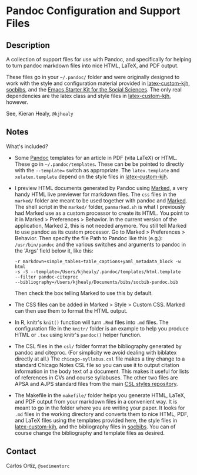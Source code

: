 # Pandoc Configuration and Support Files

## Description

A collection of support files for use with Pandoc, and specifically for helping to turn pandoc markdown files into nice HTML, LaTeX, and PDF output. 

These files go in your `~/.pandoc/` folder and were originally designed to work with the style and configuration material provided in [latex-custom-kjh](http://kjhealy.github.com/latex-custom-kjh/), [socbibs](http://kjhealy.github.com/socbibs), and the [Emacs Starter Kit for the Social Sciences](http://kjhealy.github.com/emacs-starter-kit/). The only real dependencies are the latex class and style files in [latex-custom-kjh](http://kjhealy.github.com/latex-custom-kjh/), however.

See, Kieran Healy, `@kjhealy`

## Notes

What's included?

- Some [Pandoc](http://johnmacfarlane.net/pandoc/) templates for an
  article in PDF (vita LaTeX) or HTML. These go in
  `~/.pandoc/templates`. These can be be pointed to directly with the
  `--template=` switch as appropriate. The `latex.template` and
  `xelatex.template` depend on the style files in
  [latex-custom-kjh](http://kjhealy.github.com/latex-custom-kjh/).
- I preview HTML documents generated by Pandoc using
  [Marked](http://marked2app.com/), a very handy HTML live previewer
  for markdown files. The `css` files in the `marked/` folder are
  meant to be used together with pandoc and
  [Marked](http://markedapp.com/). The shell script in the `marked/`
  folder, `panmarked.sh` is what I previously had Marked use as a
  custom processor to create its HTML. You point to it in Marked >
  Preferences > Behavior. In the current version of the application,
  Marked 2, this is not needed anymore. You still tell Marked to use
  pandoc as its custom processor. Go to Marked > Preferences >
  Behavior. Then specify the file Path to Pandoc like this (e.g.):
  `/usr/bin/pandoc` and the various switches and arguments to pandoc
  in the 'Args' field below it, like this:
    
    ```
    -r markdown+simple_tables+table_captions+yaml_metadata_block -w html
    -s -S --template=/Users/kjhealy/.pandoc/templates/html.template
    --filter pandoc-citeproc
    --bibliography=/Users/kjhealy/Documents/bibs/socbib-pandoc.bib
    ```
    
    Then check the box telling Marked to use this by default.
- The CSS files can be added in Marked > Style > Custom CSS. Marked
  can then use them to format the HTML output.
- In R, knitr's `knit()` function will turn `.Rmd` files into `.md`
  files. The configuration file in the `knitr/` folder is an example
  to help you produce HTML or `.tex` using knitr's `pandoc()` helper
  function.
- The CSL files in the `csl/` folder format the bibliography generated
  by pandoc and citeproc. (For simplicity we avoid dealing with
  biblatex directly at all.) The `chicago-syllabus.csl` file makes a
  tiny change to a standard Chicago Notes CSL file so you can use it
  to output citation information in the body text of a document. This
  makes it useful for lists of references in CVs and course
  syllabuses. The other two files are APSA and AJPS standard files
  from the main
  [CSL styles repository](https://github.com/citation-style-language/styles).
- The Makefile in the `makefile/` folder helps you generate HTML,
  LaTeX, and PDF output from your markdown files in a convenient
  way. It is meant to go in the folder where you are writing your
  paper. It looks for `.md` files in the working directory and
  converts them to nice HTML, PDF, and LaTeX files using the templates
  provided here, the style files in
  [latex-custom-kjh](http://kjhealy.github.com/latex-custom-kjh/), and
  the bibliography files in
  [socbibs](http://kjhealy.github.com/socbibs). You can of course
  change the bibliography and template files as desired.


## Contact
Carlos Ortiz, `@sedimentorc`
